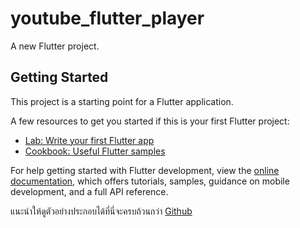 # youtube_flutter_player

A new Flutter project.

## Getting Started

This project is a starting point for a Flutter application.

A few resources to get you started if this is your first Flutter project:

- [Lab: Write your first Flutter app](https://docs.flutter.dev/get-started/codelab)
- [Cookbook: Useful Flutter samples](https://docs.flutter.dev/cookbook)

For help getting started with Flutter development, view the
[online documentation](https://docs.flutter.dev/), which offers tutorials,
samples, guidance on mobile development, and a full API reference.


แนะนำให้ดูตัวอย่างประกอบได้ที่นี่จะครบถ้วนกว่า [Github](https://github.com/sarbagyastha/youtube_player_flutter)
